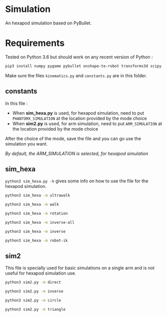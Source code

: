 # Simulation
An hexapod simulation based on PyBullet.

# Requirements
Tested on Python 3.6 but should work on any recent version of Python :
```bash
pip3 install numpy pygame pybullet onshape-to-robot transforms3d scipy
```
Make sure the files ```kinematics.py``` and ```constants.py``` are in this folder.

## constants
In this file :
- When **sim_hexa.py** is used, for hexapod simulation, need to put ```PHANTOMX_SIMULATION``` at the location provided by the mode choice
- When **sim2.py** is used, for arm simulation, need to put ```ARM_SIMULATION``` at the location provided by the mode choice

After the choice of the mode, save the file and you can go use the simulation you want.

_By default, the ARM_SIMULATION is selected, for hexapod simulation_

## sim_hexa
```python3 sim_hexa.py -h``` gives some info on how to use the file for the hexapod simulation.
```bash
python3 sim_hexa -m ultrawalk
```
```bash
python3 sim_hexa -m walk
```
```bash
python3 sim_hexa -m rotation
```
```bash
python3 sim_hexa -m inverse-all
```
```bash
python3 sim_hexa -m inverse
```
```bash
python3 sim_hexa -m robot-ik
```

## sim2
This file is specially used for basic simulations on a single arm and is not useful for hexapod simulation use.
```bash
python3 sim2.py -m direct
```
```bash
python3 sim2.py -m inverse
```
```bash
python3 sim2.py -m circle
```
```bash
python3 sim2.py -m triangle
```
